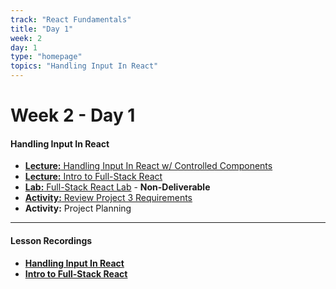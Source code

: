 ```yaml
---
track: "React Fundamentals"
title: "Day 1"
week: 2
day: 1
type: "homepage"
topics: "Handling Input In React"
---
```



# Week 2 - Day 1 

#### Handling Input In React
- [**Lecture:** Handling Input In React w/ Controlled Components](/react-fundamentals/week-2/day-1/lecture-materials/handling-input-in-react/)
- [**Lecture:** Intro to Full-Stack React](/react-fundamentals/week-2/day-1/lecture-materials/full-stack-react)
- [**Lab:** Full-Stack React Lab](/react-fundamentals/week-2/day-1/labs/full-stack-react-lab) - **Non-Deliverable**
- [**Activity:** Review Project 3 Requirements](/unit-projects/unit-three-project-requirements)
- **Activity:** Project Planning


<hr>

#### Lesson Recordings

- [**Handling Input In React**](https://generalassembly.zoom.us/rec/share/CtthkiC7C6dxkc_lbu48e8_78UMKlD1XwjETH6T4K7jb3BrnSKI8UyjH69ALpXGy.Zf_teQ7hDgILkHdu?startTime=1617627848000)
- [**Intro to Full-Stack React**](https://generalassembly.zoom.us/rec/share/CtthkiC7C6dxkc_lbu48e8_78UMKlD1XwjETH6T4K7jb3BrnSKI8UyjH69ALpXGy.Zf_teQ7hDgILkHdu?startTime=1617636499000)


